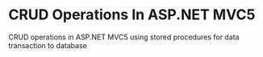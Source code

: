 # CRUD Operations In ASP.NET MVC5

CRUD operations in ASP.NET MVC5 using stored procedures for data transaction to database
